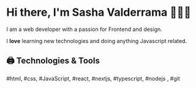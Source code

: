 # **Hi there, I'm Sasha Valderrama** 🙆🏾‍♀️

I am a web developer with a passion for Frontend and design. 

I **love** learning new technologies and doing anything Javascript related.

## 🖨️ Technologies & Tools

#html, #css, #JavaScript, #react, #nextjs, #typescript, #nodejs , #git 
